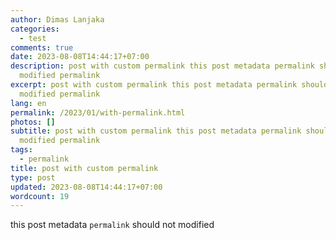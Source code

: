 ```yaml
---
author: Dimas Lanjaka
categories:
  - test
comments: true
date: 2023-08-08T14:44:17+07:00
description: post with custom permalink this post metadata permalink should not
  modified permalink
excerpt: post with custom permalink this post metadata permalink should not
  modified permalink
lang: en
permalink: /2023/01/with-permalink.html
photos: []
subtitle: post with custom permalink this post metadata permalink should not
  modified permalink
tags:
  - permalink
title: post with custom permalink
type: post
updated: 2023-08-08T14:44:17+07:00
wordcount: 19
---
```


this post metadata `permalink` should not modified